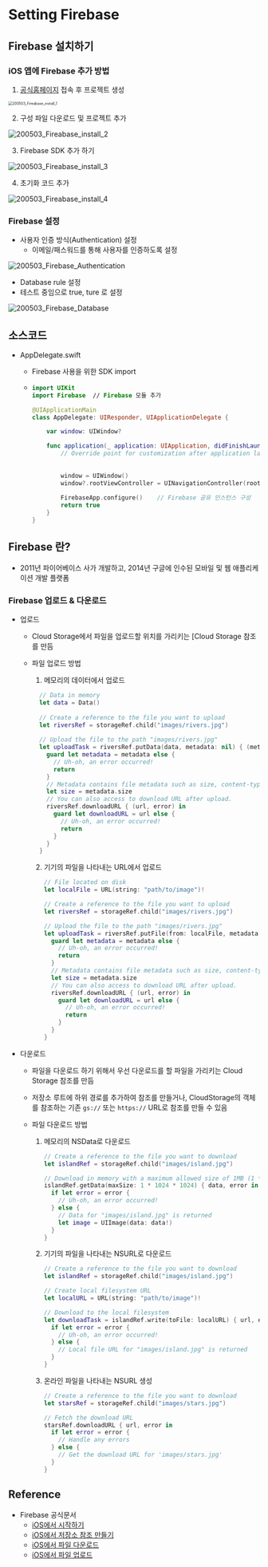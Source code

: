 

# Setting Firebase

## Firebase 설치하기

### iOS 앱에 Firebase 추가 방법

1. [공식홈페이지](https://firebase.google.com) 접속 후 프로젝트 생성

<img src="../image/200503_Fireabase_install_1.png" alt="200503_Fireabase_install_1" style="zoom:50%;" />



2. 구성 파일 다운로드 및 프로젝트 추가

![200503_Fireabase_install_2](../image/200503_Fireabase_install_2.png)



3. Firebase SDK 추가 하기

![200503_Fireabase_install_3](../image/200503_Fireabase_install_3.png)



4. 초기화 코드 추가

![200503_Fireabase_install_4](../image/200503_Fireabase_install_4.png)



### Firebase 설정

- 사용자 인증 방식(Authentication) 설정
  - 이메일/패스워드를 통해 사용자를 인증하도록 설정

![200503_Firebase_Authentication](../image/200503_Firebase_Authentication.png)



-   Database rule 설정
  - 테스트 중임으로 true, ture 로 설정

![200503_Firebase_Database](../image/200503_Firebase_Database.png)



## 소스코드

- AppDelegate.swift

  - Firebase 사용을 위한 SDK import

  - ```swift
    import UIKit
    import Firebase  // Firebase 모듈 추가
    
    @UIApplicationMain
    class AppDelegate: UIResponder, UIApplicationDelegate {
    
        var window: UIWindow?
    
        func application(_ application: UIApplication, didFinishLaunchingWithOptions launchOptions: [UIApplication.LaunchOptionsKey: Any]?) -> Bool {
            // Override point for customization after application launch.
            
            
            window = UIWindow()
            window?.rootViewController = UINavigationController(rootViewController: LoginVC())
            
            FirebaseApp.configure()    // Firebase 공유 인스턴스 구성    
            return true
        }
    }
    
    ```






## Firebase 란?

- 2011년 파이어베이스 사가 개발하고, 2014년 구글에 인수된 모바일 및 웹 애플리케이션 개발 플랫폼

### Firebase 업로드 & 다운로드

- 업로드

  - Cloud Storage에서 파일을 업로드할 위치를 가리키는 [Cloud Storage 참조를 만듬

  - 파일 업로드 방법

    1. 메모리의 데이터에서 업로드
    
     ```swift
       // Data in memory
       let data = Data()
       
       // Create a reference to the file you want to upload
       let riversRef = storageRef.child("images/rivers.jpg")
       
       // Upload the file to the path "images/rivers.jpg"
       let uploadTask = riversRef.putData(data, metadata: nil) { (metadata, error) in
         guard let metadata = metadata else {
           // Uh-oh, an error occurred!
           return
         }
         // Metadata contains file metadata such as size, content-type.
         let size = metadata.size
         // You can also access to download URL after upload.
         riversRef.downloadURL { (url, error) in
           guard let downloadURL = url else {
             // Uh-oh, an error occurred!
             return
           }
         }
       } 
     ```
    
       
    
    2. 기기의 파일을 나타내는 URL에서 업로드
    
       ```swift
       // File located on disk
       let localFile = URL(string: "path/to/image")!
       
       // Create a reference to the file you want to upload
       let riversRef = storageRef.child("images/rivers.jpg")
       
       // Upload the file to the path "images/rivers.jpg"
       let uploadTask = riversRef.putFile(from: localFile, metadata: nil) { metadata, error in
         guard let metadata = metadata else {
           // Uh-oh, an error occurred!
           return
         }
         // Metadata contains file metadata such as size, content-type.
         let size = metadata.size
         // You can also access to download URL after upload.
         riversRef.downloadURL { (url, error) in
           guard let downloadURL = url else {
             // Uh-oh, an error occurred!
             return
           }
         }
       }
       ```
    
       
    

- 다운로드

  - 파일을 다운로드 하기 위해서 우선 다운로드를 할 파일을 가리키는 Cloud Storage 참조를 만듬

  - 저장소 루트에 하위 경로를 추가하여 참조를 만들거나, CloudStorage의 객체를 참조하는 기존 `gs://` 또는  `https://` URL로 참조를 만들 수 있음

  - 파일 다운로드 방법

    1. 메모리의 NSData로 다운로드

       ```swift
       // Create a reference to the file you want to download
       let islandRef = storageRef.child("images/island.jpg")
       
       // Download in memory with a maximum allowed size of 1MB (1 * 1024 * 1024 bytes)
       islandRef.getData(maxSize: 1 * 1024 * 1024) { data, error in
         if let error = error {
           // Uh-oh, an error occurred!
         } else {
           // Data for "images/island.jpg" is returned
           let image = UIImage(data: data!)
         }
       }    
       ```

       

    2. 기기의 파일을 나타내는 NSURL로 다운로드

       ```swift
       // Create a reference to the file you want to download
       let islandRef = storageRef.child("images/island.jpg")
       
       // Create local filesystem URL
       let localURL = URL(string: "path/to/image")!
       
       // Download to the local filesystem
       let downloadTask = islandRef.write(toFile: localURL) { url, error in
         if let error = error {
           // Uh-oh, an error occurred!
         } else {
           // Local file URL for "images/island.jpg" is returned
         }
       }  
       ```

       

    3. 온라인 파일을 나타내는 NSURL 생성

       ```swift
       // Create a reference to the file you want to download
       let starsRef = storageRef.child("images/stars.jpg")
       
       // Fetch the download URL
       starsRef.downloadURL { url, error in
         if let error = error {
           // Handle any errors
         } else {
           // Get the download URL for 'images/stars.jpg'
         }
       }    
       ```

       


## Reference

- Firebase 공식문서
  - [iOS에서 시작하기](https://firebase.google.com/docs/storage/ios/start?authuser=0)
  - [iOS에서 저장소 참조 만들기](https://firebase.google.com/docs/storage/ios/create-reference?authuser=0)
  - [iOS에서 파일 다운로드](https://firebase.google.com/docs/storage/ios/download-files?authuser=0)
  - [iOS에서 파일 업로드](https://firebase.google.com/docs/storage/ios/upload-files?authuser=0)